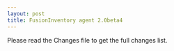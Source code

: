 ```yaml
---
layout: post
title: FusionInventory agent 2.0beta4
---
```


Please read the Changes file to get the full changes list.
